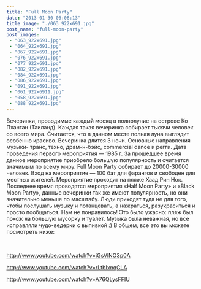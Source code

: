 ```yaml
---
title: "Full Moon Party"
date: "2013-01-30 06:08:13"
title_image: "./063_922x691.jpg"
post_name: "full-moon-party"
post_images: 
 - "063_922x691.jpg"
 - "064_922x691.jpg"
 - "067_922x691.jpg"
 - "076_922x691.jpg"
 - "077_922x691.jpg"
 - "082_922x691.jpg"
 - "084_922x691.jpg"
 - "086_922x691.jpg"
 - "091_922x691.jpg"
 - "061_922x6911.jpg"
 - "058_922x691.jpg"
 - "088_922x691.jpg"
---
```


Вечеринки, проводимые каждый месяц в полнолуние на острове Ко Пханган (Таиланд). Каждая такая вечеринка собирает тысячи человек со всего мира. Считается, что в данном месте полная луна выглядит особенно красиво. Вечеринка длится 3 ночи. Основные направления музыки- транс, техно, драм-н-бэйс, commercial dance и регги.
Дата проведения первого мероприятия — 1985 г. За прошедшее время данное мероприятие приобрело большую популярность и считается значимым по всему миру. Full Moon Party собирает до 20000-30000 человек. Вход на мероприятие — 100 бат для фарангов и свободен для местных жителей. Мероприятие проходит на пляже Хаад Рин Нок.
Последнее время проводятся мероприятия «Half Moon Party» и «Black Moon Party», данные вечеринки так же имеют популярность, но они значительно меньше по масштабу.
Люди приходят туда не для того, чтобы послушать музыку и потанцевать, а нажраться, разукраситься и просто пообщаться. Нам не понравилось! Это было ужасно: пляж был похож на большую мусорку и туалет. Музыка была неважная, но все исправляли чудо-ведерки с выпивкой :) В общем, все это вы можете посмотреть ниже:

&nbsp;

http://www.youtube.com/watch?v=iGsVlNO3p0A

http://www.youtube.com/watch?v=rLtbIxnqCLA

http://www.youtube.com/watch?v=A76QLysFFIU




















&nbsp;

&nbsp;
